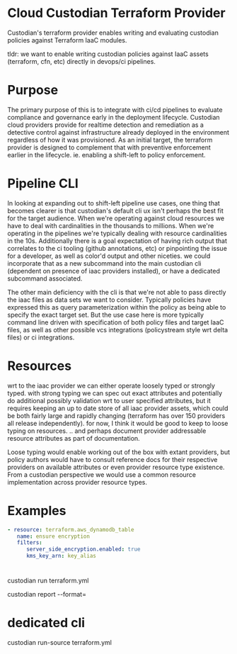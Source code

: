
# Cloud Custodian Terraform Provider

Custodian's terraform provider enables writing and evaluating
custodian policies against Terraform IaaC modules.


tldr: we want to enable writing custodian policies against IaaC assets (terraform, cfn, etc) directly in devops/ci pipelines.

# Purpose

The primary purpose of this is to integrate with ci/cd pipelines to
evaluate compliance and governance early in the deployment
lifecycle. Custodian cloud providers provide for realtime detection
and remediation as a detective control against infrastructure already
deployed in the environment regardless of how it was provisioned. As
an initial target, the terraform provider is designed to complement
that with preventive enforcement earlier in the
lifecycle. ie. enabling a shift-left to policy enforcement.


# Pipeline CLI

In looking at expanding out to shift-left pipeline use cases, one
thing that becomes clearer is that custodian's default cli ux isn't
perhaps the best fit for the target audience. When we're operating
against cloud resources we have to deal with cardinalities in the
thousands to millions. When we're operating in the pipelines we're
typically dealing with resource cardinalities in the 10s. Additionally
there is a goal expectation of having rich output that correlates to
the ci tooling (github annotations, etc) or pinpointing the issue for
a developer, as well as color'd output and other niceties. we could
incorporate that as a new subcommand into the main custodian cli
(dependent on presence of iaac providers installed), or have a
dedicated subcommand associated.

The other main deficiency with the cli is that we're not able to pass
directly the iaac files as data sets we want to consider. Typically
policies have expressed this as query parameterization within the
policy as being able to specify the exact target set. But the use case
here is more typically command line driven with specification of both
policy files and target IaaC files, as well as other possible vcs
integrations (policystream style wrt delta files) or ci integrations.

# Resources

wrt to the iaac provider we can either operate loosely typed or strongly typed. with strong typing we can spec out exact attributes and potentially do additional possibly validation wrt to user specified attributes, but it requires keeping an up to date store of all iaac provider assets, which could be both fairly large and rapidly changing (terraform has over 150 providers all release independently). for now, I think it would be good to keep to loose typing on resources. .. and perhaps document provider addressable resource attributes  as part of documentation.

Loose typing would enable working out of the box with extant providers, but policy authors would have to consult reference docs for their respective providers on available attributes or even provider resource type existence. From a custodian perspective we would use a common resource implementation across provider resource types.

#  Examples

```yaml
- resource: terraform.aws_dynamodb_table
   name: ensure encryption
   filters:
      server_side_encryption.enabled: true
      kms_key_arn: key_alias
```



# 

  custodian run terraform.yml
  
  custodian report --format=
  
# dedicated cli


  custodian run-source terraform.yml
